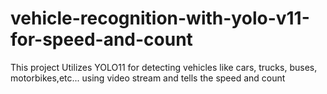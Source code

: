 # vehicle-recognition-with-yolo-v11-for-speed-and-count
This project Utilizes YOLO11 for detecting vehicles like cars, trucks, buses, motorbikes,etc... using video stream and tells the speed and count
